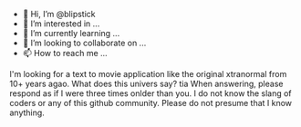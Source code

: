- 👋 Hi, I’m @blipstick
- 👀 I’m interested in ...
- 🌱 I’m currently learning ...
- 💞️ I’m looking to collaborate on ...
- 📫 How to reach me ...

<!---
blipstick/blipstick is a ✨ special ✨ repository because its `README.md` (this file) appears on your GitHub profile.
You can click the Preview link to take a look at your changes.
--->
I'm looking for a text to movie application like the original xtranormal from 10+ years agao. What does this univers say? tia
When answering, please respond as if I were three times onlder than you. I do not know the slang of coders or any of this github community. Please do not presume that I know anything.
